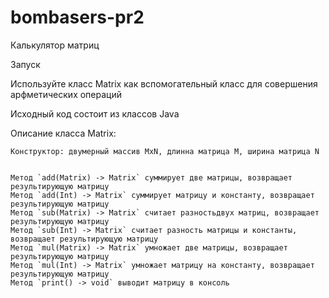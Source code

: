 # bombasers-pr2

Калькулятор матриц


Запуск


Используйте класс Matrix как вспомогательный класс для совершения арфметических операций


Исходный код состоит из классов Java


Описание класса Matrix:


    Конструктор: двумерный массив MxN, длинна матрица M, ширина матрица N


    Метод `add(Matrix) -> Matrix` суммирует две матрицы, возвращает результирующую матрицу
    Метод `add(Int) -> Matrix` суммирует матрицу и константу, возвращает результирующую матрицу
    Метод `sub(Matrix) -> Matrix` считает разностьдвух матриц, возвращает результирующую матрицу
    Метод `sub(Int) -> Matrix` считает разность матрицы и константы, возвращает результирующую матрицу
    Метод `mul(Matrix) -> Matrix` умножает две матрицы, возвращает результирующую матрицу
    Метод `mul(Int) -> Matrix` умножает матрицу на константу, возвращает результирующую матрицу
    Метод `print() -> void` выводит матрицу в консоль
    
